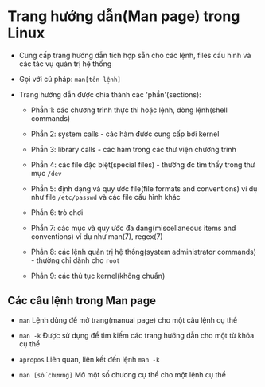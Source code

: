 # Trang hướng dẫn(Man page) trong Linux

- Cung cấp trang hướng dẫn tích hợp sẵn cho các lệnh, files cấu hình và các tác vụ 
quản trị hệ thống

- Gọi với cú pháp: `man[tên lệnh]`

- Trang hướng dẫn được chia thành các 'phần'(sections):

	+ Phần 1: các chương trình thực thi hoặc lệnh, dòng lệnh(shell commands)

	+ Phần 2: system calls - các hàm được cung cấp bởi kernel

	+ Phần 3: library calls - các hàm trong các thư viện chương trình

	+ Phần 4: các file đặc biệt(special files) - thường đc tìm thấy trong thư mục `/dev`

	+ Phần 5: định dạng và quy ước file(file formats and conventions)
		ví dụ như file `/etc/passwd` và các file cấu hình khác

	+ Phần 6: trò chơi

	+ Phần 7: các mục và quy ước đa dạng(miscellaneous items and conventions)
		ví dụ như man(7), regex(7)

	+ Phần 8: các lệnh quản trị hệ thống(system administrator commands) - thường chỉ dành cho `root`

	+ Phần 9: các thủ tục kernel(không chuẩn)

## Các câu lệnh trong Man page

- `man` Lệnh dùng để mở trang(manual page) cho một câu lệnh cụ thể

- `man -k` Được sử dụng để tìm kiếm các trang hướng dẫn cho một từ khóa cụ thể

- `apropos` Liên quan, liên kết đến lệnh `man -k`

- `man [số chương]` Mở một số chương cụ thể cho một lệnh cụ thể 
